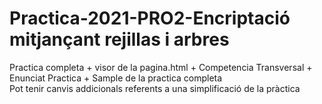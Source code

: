 # Practica-2021-PRO2-Encriptació mitjançant rejillas i arbres  
Practica completa + visor de la pagina.html + Competencia Transversal + Enunciat Practica + Sample de la practica completa  
Pot tenir canvis addicionals referents a una simplificació de la pràctica
